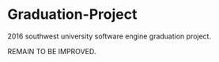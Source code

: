 # Graduation-Project

2016 southwest university software engine graduation project.

REMAIN TO BE IMPROVED.
